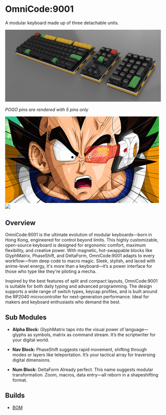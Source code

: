 # OmniCode:9001
A modular keyboard made up of three detachable untis.

![](img/OmniCode9001_3D_model.png)

*POGO pins are rendered with 5 pins only*

![](img/it's.gif)
![](img/9000.gif)

## Overview
OmniCode:9001 is the ultimate evolution of modular keyboards—born in Hong Kong, engineered for control beyond limits. This highly customizable, open-source keyboard is designed for ergonomic comfort, maximum flexibility, and creative power. With magnetic, hot-swappable blocks like GlyphMatrix, PhaseShift, and DeltaForm, OmniCode:9001 adapts to every workflow—from deep code to macro magic. Sleek, stylish, and laced with anime-level energy, it's more than a keyboard—it’s a power interface for those who type like they're piloting a mecha.

Inspired by the best features of split and compact layouts, OmniCode:9001 is suitable for both daily typing and advanced programming. The design supports a wide range of switch types, keycap profiles, and is built around the RP2040 microcontroller for next-generation performance. Ideal for makers and keyboard enthusiasts who demand the best.

## Sub Modules
- **Alpha Block:** GlyphMatrix taps into the visual power of language—glyphs as symbols, matrix as command stream. It’s the scriptwriter for your digital world.

- **Nav Block:** PhaseShift suggests rapid movement, shifting through modes or layers like teleportation. It’s your tactical array for traversing digital dimensions.

- **Num Block:** DeltaForm Already perfect. This name suggests modular transformation. Zoom, macros, data entry—all reborn in a shapeshifting format.

## Builds
* [BOM](bom/README.md)